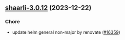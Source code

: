 

## [shaarli-3.0.12](https://github.com/truecharts/charts/compare/shaarli-3.0.11...shaarli-3.0.12) (2023-12-22)

### Chore

- update helm general non-major by renovate ([#16359](https://github.com/truecharts/charts/issues/16359))
  
  